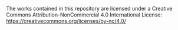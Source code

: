 The works contained in this repository are licensed under a Creative Commons Attribution-NonCommercial 4.0 International License: https://creativecommons.org/licenses/by-nc/4.0/
